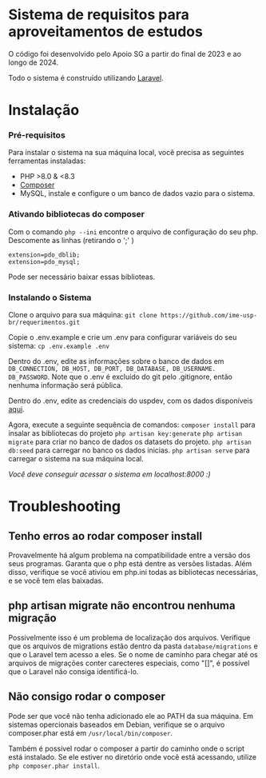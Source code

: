 # Sistema de requisitos para aproveitamentos de estudos
O código foi desenvolvido pelo Apoio SG a partir do final de 2023 e ao longo de 2024.


Todo o sistema é construído utilizando [Laravel](https://laravel.com/).


# Instalação 
### Pré-requisitos
Para instalar o sistema na sua máquina local, você precisa as seguintes ferramentas instaladas:
- PHP >8.0 & <8.3
- [Composer](https://getcomposer.org/download/)
- MySQL, instale e configure o um banco de dados vazio para o sistema. 

### Ativando bibliotecas do composer
Com o comando 
`php --ini`
encontre o arquivo de configuração do seu php.
Descomente as linhas (retirando o ';' ) 

```
extension=pdo_dblib;
extension=pdo_mysql;
```

Pode ser necessário baixar essas biblioteas.

### Instalando o Sistema
Clone o arquivo para sua máquina:
`git clone https://github.com/ime-usp-br/requerimentos.git`

Copie o .env.example e crie um .env para configurar variáveis do seu sistema:
`cp .env.example .env`

Dentro do .env, edite as informações sobre o banco de dados em `DB_CONNECTION, DB_HOST, DB_PORT, DB_DATABASE, DB_USERNAME. DB_PASSWORD`. Note que o .env é excluído do git pelo .gitignore, então nenhuma informação será pública.

Dentro do .env, edite as credenciais do uspdev, com os dados disponíveis [aqui](https://docs.google.com/document/d/13hr-9QoXMzwY7mkKf8EkCtZ5Oxvyo5veutSnN306NQk/edit?usp=sharing).

Agora, execute a seguinte sequência de comandos:
`composer install` para insalar as bibliotecas do projeto
`php artisan key:generate` 
`php artisan migrate` para criar no banco de dados os datasets do projeto.
`php artisan db:seed` para carregar no banco os dados inicias.
`php artisan serve` para carregar o sistema na sua máquina local.

*Você deve conseguir acessar o sistema em localhost:8000 :)*

# Troubleshooting
## Tenho erros ao rodar composer install
Provavelmente há algum problema na compatibilidade entre a versão dos seus programas. Garanta que o php está dentre as versões listadas. Além disso, verifique se você ativiou em php.ini todas as bibliotecas necessárias, e se você tem elas baixadas.

## php artisan migrate não encontrou nenhuma migração
Possivelmente isso é um problema de localização dos arquivos. Verifique que os arquivos de migrations estão dentro da pasta `database/migrations` e que o Laravel tem acesso a eles. Se o nome de caminho para chegar até os arquivos de migrações conter carecteres especiais, como "[]", é possível que o Laravel não consiga identificá-lo.

## Não consigo rodar o composer
Pode ser que você não tenha adicionado ele ao PATH da sua máquina. Em sistemas opercionais baseados em Debian, verifique se o arquivo composer.phar está em `/usr/local/bin/composer`.

Também é possível rodar o composer a partir do caminho onde o script está instalado. Se ele estiver no diretório onde você está acessando, utilize `php composer.phar install`.

